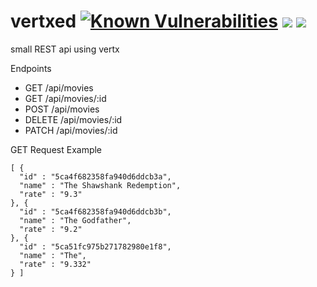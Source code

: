 # vertxed <a href="https://snyk.io/test/github/mhero/vertxed?targetFile=rx-rest%2Fpom.xml"><img src="https://snyk.io/test/github/mhero/vertxed/badge.svg?targetFile=rx-rest%2Fpom.xml" alt="Known Vulnerabilities" data-canonical-src="https://snyk.io/test/github/mhero/vertxed?targetFile=rx-rest%2Fpom.xml" style="max-width:100%;"></a> <a href="https://codeclimate.com/github/mhero/vertxed/maintainability"><img src="https://api.codeclimate.com/v1/badges/2ff61864555f6a504504/maintainability" /></a> <a href="https://codeclimate.com/github/mhero/vertxed/test_coverage"><img src="https://api.codeclimate.com/v1/badges/2ff61864555f6a504504/test_coverage" /></a>

small REST api using vertx

Endpoints

- GET /api/movies
- GET /api/movies/:id
- POST /api/movies
- DELETE /api/movies/:id
- PATCH /api/movies/:id

GET Request Example

```
[ {
  "id" : "5ca4f682358fa940d6ddcb3a",
  "name" : "The Shawshank Redemption",
  "rate" : "9.3"
}, {
  "id" : "5ca4f682358fa940d6ddcb3b",
  "name" : "The Godfather",
  "rate" : "9.2"
}, {
  "id" : "5ca51fc975b271782980e1f8",
  "name" : "The",
  "rate" : "9.332"
} ]
```

